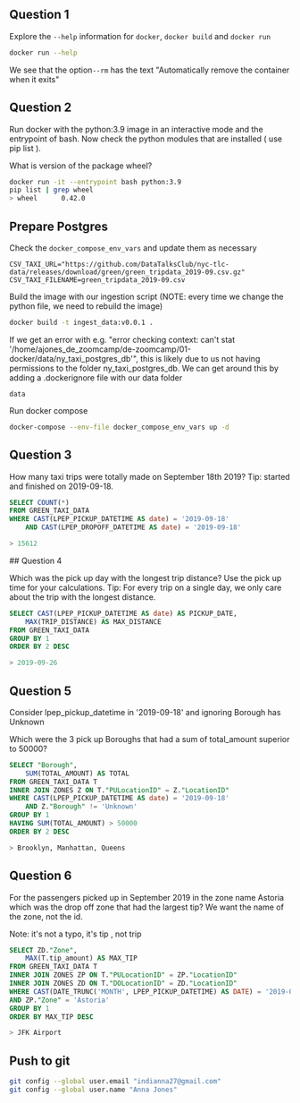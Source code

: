 ## Question 1

Explore the `--help` information for `docker`, `docker build` and `docker run`


``` bash
docker run --help
```


We see that the option`--rm` has the text "Automatically remove the container when it exits"

## Question 2

Run docker with the python:3.9 image in an interactive mode and the entrypoint of bash. Now check the python modules that are installed ( use pip list ).

What is version of the package wheel?

```bash
docker run -it --entrypoint bash python:3.9
pip list | grep wheel
> wheel      0.42.0
```

## Prepare Postgres

Check the `docker_compose_env_vars` and update them as necessary

```
CSV_TAXI_URL="https://github.com/DataTalksClub/nyc-tlc-data/releases/download/green/green_tripdata_2019-09.csv.gz" CSV_TAXI_FILENAME=green_tripdata_2019-09.csv 
```

Build the image with our ingestion script (NOTE: every time we change the python file, we need to rebuild the image)

```bash
docker build -t ingest_data:v0.0.1 .
```

If we get an error with e.g. "error checking context: can't stat '/home/ajones_de_zoomcamp/de-zoomcamp/01-docker/data/ny_taxi_postgres_db'", this is likely due to us not having permissions to the folder ny_taxi_postgres_db. We can get around this by adding a .dockerignore file with our data folder

```dockerignore
data
```

Run docker compose

```bash
docker-compose --env-file docker_compose_env_vars up -d
```

## Question 3

How many taxi trips were totally made on September 18th 2019? Tip: started and finished on 2019-09-18.


```sql
SELECT COUNT(*)
FROM GREEN_TAXI_DATA
WHERE CAST(LPEP_PICKUP_DATETIME AS date) = '2019-09-18'
	AND CAST(LPEP_DROPOFF_DATETIME AS date) = '2019-09-18'

> 15612
```
## Question 4

Which was the pick up day with the longest trip distance? Use the pick up time for your calculations. Tip: For every trip on a single day, we only care about the trip with the longest distance.

```sql
SELECT CAST(LPEP_PICKUP_DATETIME AS date) AS PICKUP_DATE,
	MAX(TRIP_DISTANCE) AS MAX_DISTANCE
FROM GREEN_TAXI_DATA
GROUP BY 1
ORDER BY 2 DESC

> 2019-09-26
```

## Question 5

Consider lpep_pickup_datetime in '2019-09-18' and ignoring Borough has Unknown

Which were the 3 pick up Boroughs that had a sum of total_amount superior to 50000?

```sql
SELECT "Borough",
	SUM(TOTAL_AMOUNT) AS TOTAL
FROM GREEN_TAXI_DATA T
INNER JOIN ZONES Z ON T."PULocationID" = Z."LocationID"
WHERE CAST(LPEP_PICKUP_DATETIME AS date) = '2019-09-18'
	AND Z."Borough" != 'Unknown'
GROUP BY 1
HAVING SUM(TOTAL_AMOUNT) > 50000
ORDER BY 2 DESC

> Brooklyn, Manhattan, Queens
```

## Question 6

For the passengers picked up in September 2019 in the zone name Astoria which was the drop off zone that had the largest tip? We want the name of the zone, not the id.

Note: it's not a typo, it's tip , not trip

```sql
SELECT ZD."Zone",
	MAX(T.tip_amount) AS MAX_TIP
FROM GREEN_TAXI_DATA T
INNER JOIN ZONES ZP ON T."PULocationID" = ZP."LocationID"
INNER JOIN ZONES ZD ON T."DOLocationID" = ZD."LocationID"
WHERE CAST(DATE_TRUNC('MONTH', LPEP_PICKUP_DATETIME) AS DATE) = '2019-09-01'
AND ZP."Zone" = 'Astoria'
GROUP BY 1
ORDER BY MAX_TIP DESC

> JFK Airport
```

## Push to git

```bash
git config --global user.email "indianna27@gmail.com"
git config --global user.name "Anna Jones"
```